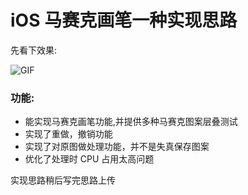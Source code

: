 # iOS 马赛克画笔一种实现思路

先看下效果:

![GIF](http://okslxr2o0.bkt.clouddn.com/2018-04-02%2018_44_24.gif)


### 功能:
* 能实现马赛克画笔功能,并提供多种马赛克图案层叠测试
* 实现了重做，撤销功能
* 实现了对原图做处理功能，并不是失真保存图案
* 优化了处理时 CPU 占用太高问题

实现思路稍后写完思路上传


